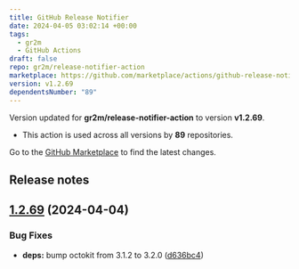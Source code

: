 ```yaml
---
title: GitHub Release Notifier
date: 2024-04-05 03:02:14 +00:00
tags:
  - gr2m
  - GitHub Actions
draft: false
repo: gr2m/release-notifier-action
marketplace: https://github.com/marketplace/actions/github-release-notifier
version: v1.2.69
dependentsNumber: "89"
---
```



Version updated for **gr2m/release-notifier-action** to version **v1.2.69**.
- This action is used across all versions by **89** repositories.

Go to the [GitHub Marketplace](https://github.com/marketplace/actions/github-release-notifier) to find the latest changes.

## Release notes

## [1.2.69](https://github.com/gr2m/release-notifier-action/compare/v1.2.68...v1.2.69) (2024-04-04)


### Bug Fixes

* **deps:** bump octokit from 3.1.2 to 3.2.0 ([d636bc4](https://github.com/gr2m/release-notifier-action/commit/d636bc454e5387cb13e554a17339d3531f2d8366))




